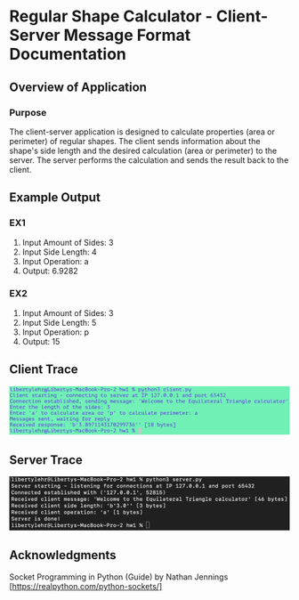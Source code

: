 # Regular Shape Calculator - Client-Server Message Format Documentation

## Overview of Application

### Purpose
The client-server application is designed to calculate properties (area or perimeter) of regular shapes. The client sends information about the shape's side length and the desired calculation (area or perimeter) to the server. The server performs the calculation and sends the result back to the client.

## Example Output

### EX1
  1. Input Amount of Sides: 3
  2. Input Side Length: 4
  3. Input Operation: a
  4. Output: 6.9282

### EX2
  1. Input Amount of Sides: 3
  2. Input Side Length: 5
  3. Input Operation: p
  4. Output: 15

## Client Trace
  ![Client Trace](client.png)
  
## Server Trace
  ![Server Trace](server.png)

## Acknowledgments
Socket Programming in Python (Guide) by Nathan Jennings [https://realpython.com/python-sockets/]
